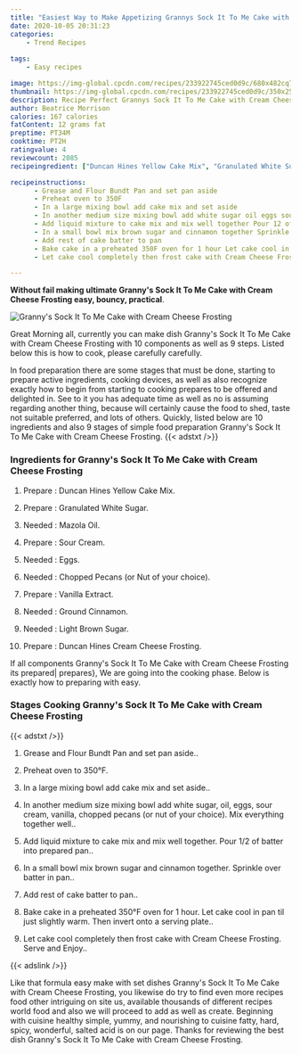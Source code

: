 ```yaml
---
title: "Easiest Way to Make Appetizing Grannys Sock It To Me Cake with Cream Cheese Frosting"
date: 2020-10-05 20:31:23
categories:
    - Trend Recipes
    
tags:
    - Easy recipes

image: https://img-global.cpcdn.com/recipes/233922745ced0d9c/680x482cq70/grannys-sock-it-to-me-cake-with-cream-cheese-frosting-recipe-main-photo.jpg
thumbnail: https://img-global.cpcdn.com/recipes/233922745ced0d9c/350x250cq70/grannys-sock-it-to-me-cake-with-cream-cheese-frosting-recipe-main-photo.jpg
description: Recipe Perfect Grannys Sock It To Me Cake with Cream Cheese Frosting with 10 ingredients and 9 stages of easy cooking.
author: Beatrice Morrison
calories: 167 calories
fatContent: 12 grams fat
preptime: PT34M
cooktime: PT2H
ratingvalue: 4
reviewcount: 2085
recipeingredient: ["Duncan Hines Yellow Cake Mix", "Granulated White Sugar", "Mazola Oil", "Sour Cream", "Eggs", "Chopped Pecans or Nut of your choice", "Vanilla Extract", "Ground Cinnamon", "Light Brown Sugar", "Duncan Hines Cream Cheese Frosting"]

recipeinstructions: 
      - Grease and Flour Bundt Pan and set pan aside 
      - Preheat oven to 350F 
      - In a large mixing bowl add cake mix and set aside 
      - In another medium size mixing bowl add white sugar oil eggs sour cream vanilla chopped pecans or nut of your choice Mix everything together well 
      - Add liquid mixture to cake mix and mix well together Pour 12 of batter into prepared pan 
      - In a small bowl mix brown sugar and cinnamon together Sprinkle over batter in pan 
      - Add rest of cake batter to pan 
      - Bake cake in a preheated 350F oven for 1 hour Let cake cool in pan til just slightly warm Then invert onto a serving plate 
      - Let cake cool completely then frost cake with Cream Cheese Frosting Serve and Enjoy

---
```




**Without fail making ultimate Granny&#39;s Sock It To Me Cake with Cream Cheese Frosting easy, bouncy, practical**. 


![Granny&#39;s Sock It To Me Cake with Cream Cheese Frosting](https://img-global.cpcdn.com/recipes/233922745ced0d9c/680x482cq70/grannys-sock-it-to-me-cake-with-cream-cheese-frosting-recipe-main-photo.jpg "Granny&#39;s Sock It To Me Cake with Cream Cheese Frosting")




Great Morning all, currently you can make dish Granny&#39;s Sock It To Me Cake with Cream Cheese Frosting with 10 components as well as 9 steps. Listed below this is how to cook, please carefully carefully.

In food preparation there are some stages that must be done, starting to prepare active ingredients, cooking devices, as well as also recognize exactly how to begin from starting to cooking prepares to be offered and delighted in. See to it you has adequate time as well as no is assuming regarding another thing, because will certainly cause the food to shed, taste not suitable preferred, and lots of others. Quickly, listed below are 10 ingredients and also 9 stages of simple food preparation Granny&#39;s Sock It To Me Cake with Cream Cheese Frosting.
{{< adstxt />}}

### Ingredients for Granny&#39;s Sock It To Me Cake with Cream Cheese Frosting


1. Prepare  : Duncan Hines Yellow Cake Mix.

1. Prepare  : Granulated White Sugar.

1. Needed  : Mazola Oil.

1. Prepare  : Sour Cream.

1. Needed  : Eggs.

1. Needed  : Chopped Pecans (or Nut of your choice).

1. Prepare  : Vanilla Extract.

1. Needed  : Ground Cinnamon.

1. Needed  : Light Brown Sugar.

1. Prepare  : Duncan Hines Cream Cheese Frosting.



If all components Granny&#39;s Sock It To Me Cake with Cream Cheese Frosting its prepared| prepares}, We are going into the cooking phase. Below is exactly how to preparing with easy.

### Stages Cooking Granny&#39;s Sock It To Me Cake with Cream Cheese Frosting

{{< adstxt />}}


1. Grease and Flour Bundt Pan and set pan aside..



1. Preheat oven to 350°F.



1. In a large mixing bowl add cake mix and set aside..



1. In another medium size mixing bowl add white sugar, oil, eggs, sour cream, vanilla, chopped pecans (or nut of your choice). Mix everything together well..



1. Add liquid mixture to cake mix and mix well together. Pour 1/2 of batter into prepared pan..



1. In a small bowl mix brown sugar and cinnamon together. Sprinkle over batter in pan..



1. Add rest of cake batter to pan..



1. Bake cake in a preheated 350°F oven for 1 hour. Let cake cool in pan til just slightly warm. Then invert onto a serving plate..



1. Let cake cool completely then frost cake with Cream Cheese Frosting. Serve and Enjoy..





{{< adslink />}}

Like that formula easy make with set dishes Granny&#39;s Sock It To Me Cake with Cream Cheese Frosting, you likewise do try to find even more recipes food other intriguing on site us, available thousands of different recipes world food and also we will proceed to add as well as create. Beginning with cuisine healthy simple, yummy, and nourishing to cuisine fatty, hard, spicy, wonderful, salted acid is on our page. Thanks for reviewing the best dish Granny&#39;s Sock It To Me Cake with Cream Cheese Frosting.
